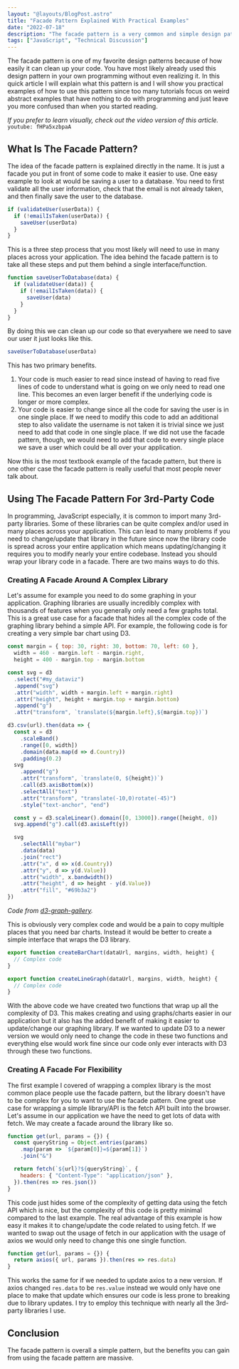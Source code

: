 ```yaml
---
layout: "@layouts/BlogPost.astro"
title: "Facade Pattern Explained With Practical Examples"
date: "2022-07-18"
description: "The facade pattern is a very common and simple design pattern which can easily clean up your code which is why it is one of the first design patterns you should learn"
tags: ["JavaScript", "Technical Discussion"]
---
```


The facade pattern is one of my favorite design patterns because of how easily it can clean up your code. You have most likely already used this design pattern in your own programming without even realizing it. In this quick article I will explain what this pattern is and I will show you practical examples of how to use this pattern since too many tutorials focus on weird abstract examples that have nothing to do with programming and just leave you more confused than when you started reading.

_If you prefer to learn visually, check out the video version of this article._
`youtube: fHPa5xzbpaA`

## What Is The Facade Pattern?

The idea of the facade pattern is explained directly in the name. It is just a facade you put in front of some code to make it easier to use. One easy example to look at would be saving a user to a database. You need to first validate all the user information, check that the email is not already taken, and then finally save the user to the database.

```js
if (validateUser(userData)) {
  if (!emailIsTaken(userData)) {
    saveUser(userData)
  }
}
```

This is a three step process that you most likely will need to use in many places across your application. The idea behind the facade pattern is to take all these steps and put them behind a single interface/function.

```js
function saveUserToDatabase(data) {
  if (validateUser(data)) {
    if (!emailIsTaken(data)) {
      saveUser(data)
    }
  }
}
```

By doing this we can clean up our code so that everywhere we need to save our user it just looks like this.

```js
saveUserToDatabase(userData)
```

This has two primary benefits.

1. Your code is much easier to read since instead of having to read five lines of code to understand what is going on we only need to read one line. This becomes an even larger benefit if the underlying code is longer or more complex.
2. Your code is easier to change since all the code for saving the user is in one single place. If we need to modify this code to add an additional step to also validate the username is not taken it is trivial since we just need to add that code in one single place. If we did not use the facade pattern, though, we would need to add that code to every single place we save a user which could be all over your application.

Now this is the most textbook example of the facade pattern, but there is one other case the facade pattern is really useful that most people never talk about.

## Using The Facade Pattern For 3rd-Party Code

In programming, JavaScript especially, it is common to import many 3rd-party libraries. Some of these libraries can be quite complex and/or used in many places across your application. This can lead to many problems if you need to change/update that library in the future since now the library code is spread across your entire application which means updating/changing it requires you to modify nearly your entire codebase. Instead you should wrap your library code in a facade. There are two mains ways to do this.

### Creating A Facade Around A Complex Library

Let's assume for example you need to do some graphing in your application. Graphing libraries are usually incredibly complex with thousands of features when you generally only need a few graphs total. This is a great use case for a facade that hides all the complex code of the graphing library behind a simple API. For example, the following code is for creating a very simple bar chart using D3.

```js
const margin = { top: 30, right: 30, bottom: 70, left: 60 },
  width = 460 - margin.left - margin.right,
  height = 400 - margin.top - margin.bottom

const svg = d3
  .select("#my_dataviz")
  .append("svg")
  .attr("width", width + margin.left + margin.right)
  .attr("height", height + margin.top + margin.bottom)
  .append("g")
  .attr("transform", `translate(${margin.left},${margin.top})`)

d3.csv(url).then(data => {
  const x = d3
    .scaleBand()
    .range([0, width])
    .domain(data.map(d => d.Country))
    .padding(0.2)
  svg
    .append("g")
    .attr("transform", `translate(0, ${height})`)
    .call(d3.axisBottom(x))
    .selectAll("text")
    .attr("transform", "translate(-10,0)rotate(-45)")
    .style("text-anchor", "end")

  const y = d3.scaleLinear().domain([0, 13000]).range([height, 0])
  svg.append("g").call(d3.axisLeft(y))

  svg
    .selectAll("mybar")
    .data(data)
    .join("rect")
    .attr("x", d => x(d.Country))
    .attr("y", d => y(d.Value))
    .attr("width", x.bandwidth())
    .attr("height", d => height - y(d.Value))
    .attr("fill", "#69b3a2")
})
```

_Code from [d3-graph-gallery](https://d3-graph-gallery.com/graph/barplot_basic.html)._

This is obviously very complex code and would be a pain to copy multiple places that you need bar charts. Instead it would be better to create a simple interface that wraps the D3 library.

```js
export function createBarChart(dataUrl, margins, width, height) {
  // Complex code
}

export function createLineGraph(dataUrl, margins, width, height) {
  // Complex code
}
```

With the above code we have created two functions that wrap up all the complexity of D3. This makes creating and using graphs/charts easier in our application but it also has the added benefit of making it easier to update/change our graphing library. If we wanted to update D3 to a newer version we would only need to change the code in these two functions and everything else would work fine since our code only ever interacts with D3 through these two functions.

### Creating A Facade For Flexibility

The first example I covered of wrapping a complex library is the most common place people use the facade pattern, but the library doesn't have to be complex for you to want to use the facade pattern. One great use case for wrapping a simple library/API is the fetch API built into the browser. Let's assume in our application we have the need to get lots of data with fetch. We may create a facade around the library like so.

```js
function get(url, params = {}) {
  const queryString = Object.entries(params)
    .map(param => `${param[0]}=${param[1]}`)
    .join("&")

  return fetch(`${url}?${queryString}`, {
    headers: { "Content-Type": "application/json" },
  }).then(res => res.json())
}
```

This code just hides some of the complexity of getting data using the fetch API which is nice, but the complexity of this code is pretty minimal compared to the last example. The real advantage of this example is how easy it makes it to change/update the code related to using fetch. If we wanted to swap out the usage of fetch in our application with the usage of axios we would only need to change this one single function.

```js
function get(url, params = {}) {
  return axios({ url, params }).then(res => res.data)
}
```

This works the same for if we needed to update axios to a new version. If axios changed `res.data` to be `res.value` instead we would only have one place to make that update which ensures our code is less prone to breaking due to library updates. I try to employ this technique with nearly all the 3rd-party libraries I use.

## Conclusion

The facade pattern is overall a simple pattern, but the benefits you can gain from using the facade pattern are massive.
